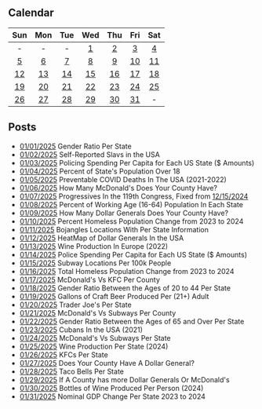 ## Calendar

|Sun|Mon|Tue|Wed|Thu|Fri|Sat|
|:-:|:-:|:-:|:-:|:-:|:-:|:-:|
|-|-|-|[1](../../projects/demography/Gender_Ratio_USA/)|[2](../../projects/ethnicity/Slavic_in_USA/)|[3](../../projects/police/Police_Spending_Per_Capita_Inversed/)|[4](../../projects/demography/Over_18_Population/)|
|[5](../../projects/covid/Preventable_COVID_Deaths/)|[6](../../projects/restaurants/McDonalds_Per_County_Count/)|[7](../../projects/politics/Progressives_Per_State_119th_Congress_Fixed/)|[8](../../projects/demography/Over_16_Working_Population/)|[9](../../projects/stores/Dollar_Generals_Per_County_Count/)|[10](../../projects/homeless/Homeless_Change_2023_2024_Percents/)|[11](../../projects/restaurants/Bojangles_Per_State/)|
|[12](../../projects/stores/Dollar_Generals_HeatMap/)|[13](../../projects/alcohol/Wine_Production_Europe_2022/)|[14](../../projects/police/Corrections_Spending_Per_Capita_Values/)|[15](../../projects/restaurants/Subways_Per_Capita/)|[16](../../projects/homeless/Homeless_Change_2023_2024_Totals/)|[17](../../projects/versus/McDonalds_Vs_KFC/)|[18](../../projects/demography/Gender_Ratio_USA_20-44/)|
|[19](../../projects/alcohol/Craft_Beer_Gallons_Per_Person_2023)|[20](../../projects/stores/Trader_Joes_Per_State/)|[21](../../projects/versus/McDonalds_Vs_Subway/)|[22](../../projects/demography/Gender_Ratio_USA_65_And_Over/)|[23](../../projects/ethnicity/Cubans_in_USA/)|[24](../../projects/versus/McDonalds_Vs_Subway_Per_State/)|[25](../../projects/alcohol/Wine_Produced_USA_2024/)|
|[26](../../projects/restaurants/KFCs_Per_State/)|[27](../../projects/stores/Dollar_Generals_Per_County)|[28](../../projects/restaurants/Taco_Bells_Per_State/)|[29](../../projects/versus/McDonalds_Vs_Dollar_Generals/)|[30](../../projects/alcohol/Wine_Produced_USA_2024_Per_Capita/)|[31](../../projects/economics/US_States_GDP_Change_2023-2024/)|-|

## Posts

* [01/01/2025](../../projects/demography/Gender_Ratio_USA/) Gender Ratio Per State
* [01/02/2025](../../projects/ethnicity/Slavic_in_USA/) Self-Reported Slavs in the USA
* [01/03/2025](../../projects/police/Police_Spending_Per_Capita_Inversed/) Policing Spending Per Capita for Each US State ($ Amounts)
* [01/04/2025](../../projects/demography/Over_18_Population/) Percent of State's Population Over 18
* [01/05/2025](../../projects/covid/Preventable_COVID_Deaths/) Preventable COVID Deaths In The USA (2021-2022)
* [01/06/2025](../../projects/restaurants/McDonalds_Per_County_Count/) How Many McDonald's Does Your County Have?
* [01/07/2025](../../projects/politics/Progressives_Per_State_119th_Congress_Fixed/) Progressives In the 119th Congress, Fixed from [12/15/2024](../../projects/politics/Progressives_Per_State_119th_Congress/)
* [01/08/2025](../../projects/demography/Over_16_Working_Population/) Percent of Working Age (16-64) Population In Each State
* [01/09/2025](../../projects/stores/Dollar_Generals_Per_County_Count/) How Many Dollar Generals Does Your County Have?
* [01/10/2025](../../projects/homeless/Homeless_Change_2023_2024_Percents/) Percent Homeless Population Change from 2023 to 2024
* [01/11/2025](../../projects/restaurants/Bojangles_Per_State/) Bojangles Locations With Per State Information
* [01/12/2025](../../projects/stores/Dollar_Generals_HeatMap/) HeatMap of Dollar Generals In the USA
* [01/13/2025](../../projects/alcohol/Wine_Production_Europe_2022/) Wine Production In Europe (2022)
* [01/14/2025](../../projects/police/Corrections_Spending_Per_Capita_Values/) Police Spending Per Capita for Each US State ($ Amounts)
* [01/15/2025](../../projects/restaurants/Subways_Per_Capita/) Subway Locations Per 100k People
* [01/16/2025](../../projects/homeless/Homeless_Change_2023_2024_Totals/) Total Homeless Population Change from 2023 to 2024
* [01/17/2025](../../projects/versus/McDonalds_Vs_KFC/) McDonald's Vs KFC Per County
* [01/18/2025](../../projects/demography/Gender_Ratio_USA_20-44/) Gender Ratio Between the Ages of 20 to 44 Per State
* [01/19/2025](../../projects/alcohol/Craft_Beer_Gallons_Per_Person_2023) Gallons of Craft Beer Produced Per (21+) Adult
* [01/20/2025](../../projects/stores/Trader_Joes_Per_State/) Trader Joe's Per State
* [01/21/2025](../../projects/versus/McDonalds_Vs_Subway/) McDonald's Vs Subways Per County
* [01/22/2025](../../projects/demography/Gender_Ratio_USA_65_And_Over/) Gender Ratio Between the Ages of 65 and Over Per State
* [01/23/2025](../../projects/ethnicity/Cubans_in_USA/) Cubans In the USA (2021)
* [01/24/2025](../../projects/versus/McDonalds_Vs_Subway_Per_State/) McDonald's Vs Subways Per State
* [01/25/2025](../../projects/alcohol/Wine_Produced_USA_2024/) Wine Production Per State (2024)
* [01/26/2025](../../projects/restaurants/KFCs_Per_State/) KFCs Per State
* [01/27/2025](../../projects/stores/Dollar_Generals_Per_County) Does Your County Have A Dollar General?
* [01/28/2025](../../projects/restaurants/Taco_Bells_Per_State/) Taco Bells Per State
* [01/29/2025](../../projects/versus/McDonalds_Vs_Dollar_Generals/) If A County has more Dollar Generals Or McDonald's
* [01/30/2025](../../projects/alcohol/Wine_Produced_USA_2024_Per_Capita/) Bottles of Wine Produced Per Person (2024)
* [01/31/2025](../../projects/economics/US_States_GDP_Change_2023-2024/) Nominal GDP Change Per State 2023 to 2024

